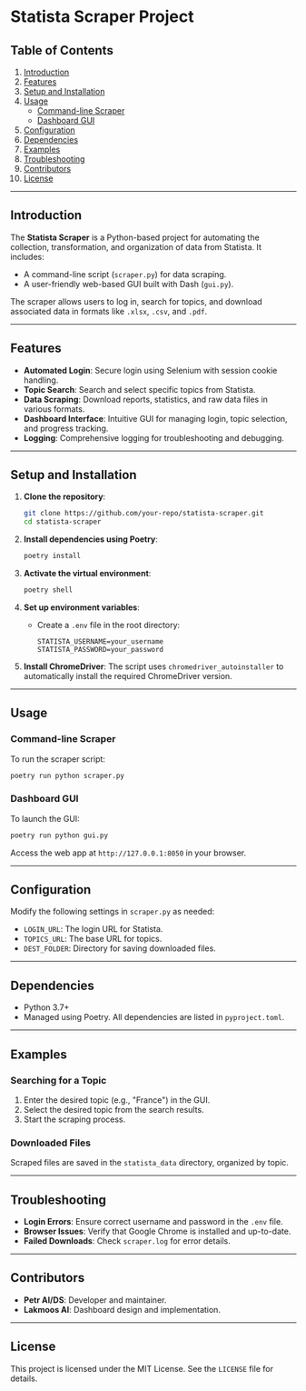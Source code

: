
# Statista Scraper Project

## Table of Contents
1. [Introduction](#introduction)
2. [Features](#features)
3. [Setup and Installation](#setup-and-installation)
4. [Usage](#usage)
   - [Command-line Scraper](#command-line-scraper)
   - [Dashboard GUI](#dashboard-gui)
5. [Configuration](#configuration)
6. [Dependencies](#dependencies)
7. [Examples](#examples)
8. [Troubleshooting](#troubleshooting)
9. [Contributors](#contributors)
10. [License](#license)

---

## Introduction

The **Statista Scraper** is a Python-based project for automating the collection, transformation, and organization of data from Statista. It includes:
- A command-line script (`scraper.py`) for data scraping.
- A user-friendly web-based GUI built with Dash (`gui.py`).

The scraper allows users to log in, search for topics, and download associated data in formats like `.xlsx`, `.csv`, and `.pdf`.

---

## Features

- **Automated Login**: Secure login using Selenium with session cookie handling.
- **Topic Search**: Search and select specific topics from Statista.
- **Data Scraping**: Download reports, statistics, and raw data files in various formats.
- **Dashboard Interface**: Intuitive GUI for managing login, topic selection, and progress tracking.
- **Logging**: Comprehensive logging for troubleshooting and debugging.

---

## Setup and Installation

1. **Clone the repository**:
    ```bash
    git clone https://github.com/your-repo/statista-scraper.git
    cd statista-scraper
    ```

2. **Install dependencies using Poetry**:
    ```bash
    poetry install
    ```

3. **Activate the virtual environment**:
    ```bash
    poetry shell
    ```

4. **Set up environment variables**:
    - Create a `.env` file in the root directory:
        ```env
        STATISTA_USERNAME=your_username
        STATISTA_PASSWORD=your_password
        ```

5. **Install ChromeDriver**:
    The script uses `chromedriver_autoinstaller` to automatically install the required ChromeDriver version.

---

## Usage

### Command-line Scraper

To run the scraper script:
```bash
poetry run python scraper.py
```

### Dashboard GUI

To launch the GUI:
```bash
poetry run python gui.py
```

Access the web app at `http://127.0.0.1:8050` in your browser.

---

## Configuration

Modify the following settings in `scraper.py` as needed:
- `LOGIN_URL`: The login URL for Statista.
- `TOPICS_URL`: The base URL for topics.
- `DEST_FOLDER`: Directory for saving downloaded files.

---

## Dependencies

- Python 3.7+
- Managed using Poetry. All dependencies are listed in `pyproject.toml`.

---

## Examples

### Searching for a Topic
1. Enter the desired topic (e.g., "France") in the GUI.
2. Select the desired topic from the search results.
3. Start the scraping process.

### Downloaded Files
Scraped files are saved in the `statista_data` directory, organized by topic.

---

## Troubleshooting

- **Login Errors**: Ensure correct username and password in the `.env` file.
- **Browser Issues**: Verify that Google Chrome is installed and up-to-date.
- **Failed Downloads**: Check `scraper.log` for error details.

---

## Contributors

- **Petr AI/DS**: Developer and maintainer.
- **Lakmoos AI**: Dashboard design and implementation.

---

## License

This project is licensed under the MIT License. See the `LICENSE` file for details.
